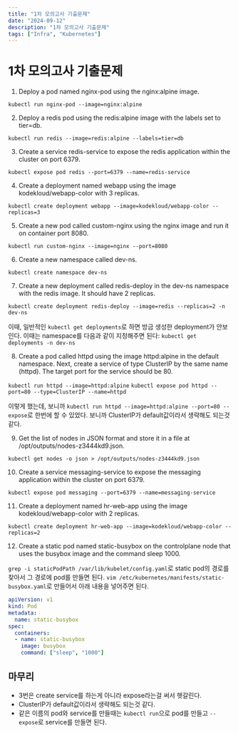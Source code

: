 ```yaml
---
title: "1차 모의고사 기출문제"
date: "2024-09-12"
description: "1차 모의고사 기출문제"
tags: ["Infra", "Kubernetes"]
---
```


# 1차 모의고사 기출문제

1. Deploy a pod named nginx-pod using the nginx:alpine image.

`kubectl run nginx-pod --image=nginx:alpine`

2. Deploy a redis pod using the redis:alpine image with the labels set to tier=db.

`kubectl run redis --image=redis:alpine --labels=tier=db`

3. Create a service redis-service to expose the redis application within the cluster on port 6379.

`kubectl expose pod redis --port=6379 --name=redis-service`

4. Create a deployment named webapp using the image kodekloud/webapp-color with 3 replicas.

`kubectl create deployment webapp --image=kodekloud/webapp-color --replicas=3`

5. Create a new pod called custom-nginx using the nginx image and run it on container port 8080.

`kubectl run custom-nginx --image=nginx --port=8080`

6. Create a new namespace called dev-ns.

`kubectl create namespace dev-ns`

7. Create a new deployment called redis-deploy in the dev-ns namespace with the redis image. It should have 2 replicas.

`kubectl create deployment redis-deploy --image=redis --replicas=2 -n dev-ns`

이때, 일반적인 `kubectl get deployments`로 하면 방금 생성한 deployment가 안보인다. 이때는 namespace를 다음과 같이 지정해주면 된다: `kubectl get deployments -n dev-ns`

8. Create a pod called httpd using the image httpd:alpine in the default namespace. Next, create a service of type ClusterIP by the same name (httpd). The target port for the service should be 80.

`kubectl run httpd --image=httpd:alpine`
`kubectl expose pod httpd --port=80 --type=ClusterIP --name=httpd`

이렇게 했는데, 보니까 `kubectl run httpd --image=httpd:alpine --port=80 --expose`로 한번에 할 수 있었다. 보니까 ClusterIP가 default값이라서 생략해도 되는것 같다.

9. Get the list of nodes in JSON format and store it in a file at /opt/outputs/nodes-z3444kd9.json.

`kubectl get nodes -o json > /opt/outputs/nodes-z3444kd9.json`

10. Create a service messaging-service to expose the messaging application within the cluster on port 6379.

`kubectl expose pod messaging --port=6379 --name=messaging-service`

11. Create a deployment named hr-web-app using the image kodekloud/webapp-color with 2 replicas.

`kubectl create deployment hr-web-app --image=kodekloud/webapp-color --replicas=2`

12. Create a static pod named static-busybox on the controlplane node that uses the busybox image and the command sleep 1000.

`grep -i staticPodPath /var/lib/kubelet/config.yaml`로 static pod의 경로를 찾아서 그 경로에 pod를 만들면 된다.
`vim /etc/kubernetes/manifests/static-busybox.yaml`로 만들어서 아래 내용을 넣어주면 된다.

```yaml
apiVersion: v1
kind: Pod
metadata:
  name: static-busybox
spec:
  containers:
  - name: static-busybox
    image: busybox
    command: ["sleep", "1000"]
```


## 마무리  
- 3번은 create service를 하는게 아니라 expose라는걸 써서 헷갈린다.
- ClusterIP가 default값이라서 생략해도 되는것 같다.
- 같은 이름의 pod와 service를 만들때는 `kubectl run`으로 pod를 만들고 `--expose`로 service를 만들면 된다.
